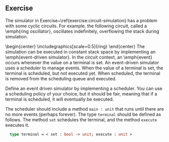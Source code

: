      
## Exercise
  The simulator in Exercise~\ref{exercise:circuit-simulation}
  has a problem with some cyclic circuits.  For example, the following circuit,
  called a \emph{ring oscillator}, oscillates indefinitely, overflowing the stack during simulation.
  
  \begin{center}
  \includegraphics[scale=0.5]{ring}
  \end{center}
  The simulation can be executed in constant stack space by implementing an \emph{event-driven
  simulator}.  In the circuit context, an \emph{event} occurs whenever the value on a terminal is set.
  An event-driven simulator uses a scheduler to manage events.  When the value of a terminal is set,
  the terminal is scheduled, but not executed yet.  When scheduled, the terminal is removed from the
  scheduling queue and executed.
  
  Define an event driven simulator by implementing a scheduler.  You can use a scheduling policy of
  your choice, but it should be fair, meaning that if a terminal is scheduled, it will eventually be
  executed.  
  
  The scheduler should include a method `main : unit` that runs until there are no more
  events (perhaps forever).  The type `terminal` should be defined as follows.
  The method `set` schedules the terminal, and the method `execute` executes it.
  
```ocaml
  type terminal = < set : bool -> unit; execute : unit >
```
  
